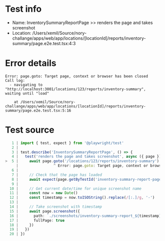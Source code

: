 # Test info

- Name: InventorySummaryReportPage >> renders the page and takes screenshot
- Location: /Users/xemil/Source/nory-challange/apps/web/app/locations/[locationId]/reports/inventory-summary/page.e2e.test.tsx:4:3

# Error details

```
Error: page.goto: Target page, context or browser has been closed
Call log:
  - navigating to "http://localhost:3001/locations/123/reports/inventory-summary", waiting until "load"

    at /Users/xemil/Source/nory-challange/apps/web/app/locations/[locationId]/reports/inventory-summary/page.e2e.test.tsx:5:16
```

# Test source

```ts
   1 | import { test, expect } from '@playwright/test'
   2 |
   3 | test.describe('InventorySummaryReportPage', () => {
   4 |   test('renders the page and takes screenshot', async ({ page }) => {
>  5 |     await page.goto('/locations/123/reports/inventory-summary')
     |                ^ Error: page.goto: Target page, context or browser has been closed
   6 |
   7 |     // Check that the page has loaded
   8 |     await expect(page.getByTestId('inventory-summary-report-page')).toBeVisible()
   9 |
  10 |     // Get current date/time for unique screenshot name
  11 |     const now = new Date()
  12 |     const timestamp = now.toISOString().replace(/[:.]/g, '-')
  13 |
  14 |     // Take screenshot with timestamp
  15 |     await page.screenshot({
  16 |       path: `./screenshots/inventory-summary-report_${timestamp}.png`,
  17 |       fullPage: true
  18 |     })
  19 |   })
  20 | })
```
